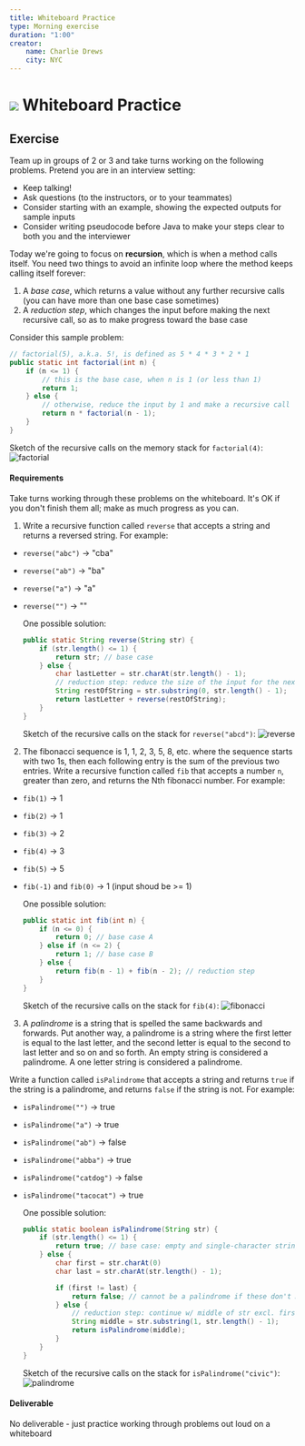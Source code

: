 ```yaml
---
title: Whiteboard Practice
type: Morning exercise
duration: "1:00"
creator:
    name: Charlie Drews
    city: NYC
---
```


# ![](https://ga-dash.s3.amazonaws.com/production/assets/logo-9f88ae6c9c3871690e33280fcf557f33.png) Whiteboard Practice

## Exercise

Team up in groups of 2 or 3 and take turns working on the following problems. Pretend you are in an interview setting:
- Keep talking!
- Ask questions (to the instructors, or to your teammates)
- Consider starting with an example, showing the expected outputs for sample inputs
- Consider writing pseudocode before Java to make your steps clear to both you and the interviewer

Today we're going to focus on **recursion**, which is when a method calls itself. You need two things to avoid an infinite loop where the method keeps calling itself forever:

1. A _base case_, which returns a value without any further recursive calls (you can have more than one base case sometimes)
2. A _reduction step_, which changes the input before making the next recursive call, so as to make progress toward the base case

Consider this sample problem:

```java
// factorial(5), a.k.a. 5!, is defined as 5 * 4 * 3 * 2 * 1
public static int factorial(int n) {
	if (n <= 1) {
		// this is the base case, when n is 1 (or less than 1)
		return 1;
	} else {
		// otherwise, reduce the input by 1 and make a recursive call
		return n * factorial(n - 1);
	}
}
```

Sketch of the recursive calls on the memory stack for `factorial(4)`:
![factorial](images/factorial.png)

#### Requirements

Take turns working through these problems on the whiteboard. It's OK if you don't finish them all; make as much progress as you can.

1. Write a recursive function called `reverse` that accepts a string and returns a reversed string. For example:
  - `reverse("abc")` -> "cba"
  - `reverse("ab")` -> "ba"
  - `reverse("a")` -> "a"
  - `reverse("")` -> ""

	One possible solution:

	```java
	public static String reverse(String str) {
		if (str.length() <= 1) {
			return str; // base case
     	} else {
			char lastLetter = str.charAt(str.length() - 1);
			// reduction step: reduce the size of the input for the next call
			String restOfString = str.substring(0, str.length() - 1);
			return lastLetter + reverse(restOfString);
		}
	}
	```

	Sketch of the recursive calls on the stack for `reverse("abcd")`:
	![reverse](images/reverse.png)


2. The fibonacci sequence is 1, 1, 2, 3, 5, 8, etc. where the sequence starts with two 1s, then each following entry is the sum of the previous two entries. Write a recursive function called `fib` that accepts a number `n`, greater than zero, and returns the Nth fibonacci number. For example:
  - `fib(1)` -> 1
  - `fib(2)` -> 1
  - `fib(3)` -> 2
  - `fib(4)` -> 3
  - `fib(5)` -> 5
  - `fib(-1)` and `fib(0)` -> 1 (input shoud be >= 1)

	One possible solution:

	```java
	public static int fib(int n) {
		if (n <= 0) {
			return 0; // base case A
		} else if (n <= 2) {
			return 1; // base case B
		} else {
			return fib(n - 1) + fib(n - 2); // reduction step
		}
	}
	```

	Sketch of the recursive calls on the stack for `fib(4)`:
	![fibonacci](images/fibonacci.png)


3. A _palindrome_ is a string that is spelled the same backwards and forwards. Put another way, a palindrome is a string where the first letter is equal to the last letter, and the second letter is equal to the second to last letter and so on and so forth. An empty string is considered a palindrome. A one letter string is considered a palindrome.

  Write a function called `isPalindrome` that accepts a string and returns `true` if the string is a palindrome, and returns `false` if the string is not. For example:
  - `isPalindrome("")` -> true
  - `isPalindrome("a")` -> true
  -	`isPalindrome("ab")` -> false
  - `isPalindrome("abba")` -> true
  - `isPalindrome("catdog")` -> false
  - `isPalindrome("tacocat")` -> true

	One possible solution:

	```java
	public static boolean isPalindrome(String str) {
		if (str.length() <= 1) {
			return true; // base case: empty and single-character strings
		} else {
			char first = str.charAt(0)
			char last = str.charAt(str.length() - 1);

			if (first != last) {
				return false; // cannot be a palindrome if these don't match
			} else {
				// reduction step: continue w/ middle of str excl. first and last chars
				String middle = str.substring(1, str.length() - 1);
				return isPalindrome(middle);
			}
		}
	}
	```

	Sketch of the recursive calls on the stack for `isPalindrome("civic")`:
	![palindrome](images/palindrome.png)

#### Deliverable

No deliverable - just practice working through problems out loud on a whiteboard
